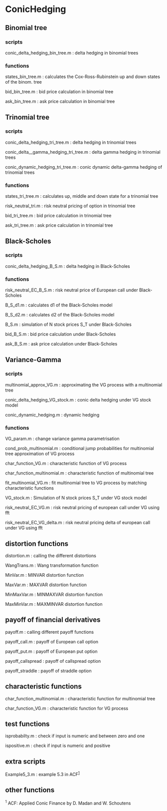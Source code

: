 ConicHedging
============

## Binomial tree 

### scripts

conic_delta_hedging_bin_tree.m : delta hedging in binomial trees

### functions

states_bin_tree.m : calculates the Cox-Ross-Rubinstein up and down states of the binom. tree 

bid_bin_tree.m : bid price calculation in binomial tree

ask_bin_tree.m : ask price calculation in binomial tree

## Trinomial tree 

### scripts

conic_delta_hedging_tri_tree.m : delta hedging in trinomial trees

conic_delta__gamma_hedging_tri_tree.m : delta gamma hedging in trinomial trees

conic_dynamic_hedging_tri_tree.m : conic dynamic delta-gamma hedging of trinomial trees

### functions

states_tri_tree.m : calculates up, middle and down state for a trinomial tree

risk_neutral_tri.m : risk neutral pricing of option in trinomial tree

bid_tri_tree.m : bid price calculation in trinomial tree

ask_tri_tree.m : ask price calculation in trinomial tree

## Black-Scholes 

### scripts

conic_delta_hedging_B_S.m : delta hedging in Black-Scholes

### functions

risk_neutral_EC_B_S.m : risk neutral price of European call under Black-Scholes

B_S_d1.m : calculates d1 of the Black-Scholes model

B_S_d2.m : calculates d2 of the Black-Scholes model

B_S.m : simulation of N stock prices S_T under Black-Scholes

bid_B_S.m : bid price calculation under Black-Scholes

ask_B_S.m : ask price calculation under Black-Scholes

## Variance-Gamma

### scripts

multinomial_approx_VG.m : approximating the VG process with a multinomial tree

conic_delta_hedging_VG_stock.m : conic delta hedging under VG stock model

conic_dynamic_hedging.m : dynamic hedging 

### functions

VG_param.m : change variance gamma parametrisation

cond_prob_multinomial.m : conditional jump probabilities for multinomial tree approximation of VG process

char_function_VG.m : characteristic function of VG process

char_function_multinomial.m : characteristic function of multinomial tree

fit_multinomial_VG.m : fit multinomial tree to VG process by matching characteristic functions

VG_stock.m : Simulation of N stock prices S_T under VG stock model

risk_neutral_EC_VG.m : risk neutral pricing of european call under VG using fft

risk_neutral_EC_VG_delta.m : risk neutral pricing delta of european call under VG using fft

## distortion functions

distortion.m : calling the different distortions

WangTrans.m : Wang transformation function

MinVar.m    : MINVAR distortion function

MaxVar.m    : MAXVAR distortion function

MinMaxVar.m : MINMAXVAR distortion function

MaxMinVar.m : MAXMINVAR distortion function 

## payoff of financial derivatives

payoff.m : calling different payoff functions

payoff_call.m : payoff of European call option

payoff_put.m : payoff of European put option

payoff_callspread : payoff of callspread option	

payoff_straddle : payoff of straddle option

## characteristic functions

char_function_multinomial.m : characteristic function for multinomial tree

char_function_VG.m : characteristic function for VG process

## test functions

isprobabilty.m : check if input is  numeric and between zero and one

ispositive.m : check if input is  numeric and positive

## extra scripts

Example5_3.m : example 5.3 in ACF<sup>[1](#myfootnote1)</sup>

## other functions





<sup><a name="myfootnote1">1</a></sup> ACF: Applied Conic Finance by D. Madan and W. Schoutens 
